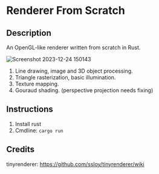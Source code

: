 # Renderer From Scratch

## Description
An OpenGL-like renderer written from scratch in Rust.

![Screenshot 2023-12-24 150143](https://github.com/ltJustWorks/renderer_from_scratch/assets/43526682/4ddcbcb3-7748-4322-a2f8-068c951bb6f6)
1) Line drawing, image and 3D object processing.
2) Triangle rasterization, basic illumination.
3) Texture mapping.
4) Gouraud shading. (perspective projection needs fixing)

## Instructions
1. Install rust
2. Cmdline: `cargo run`

## Credits
tinyrenderer: https://github.com/ssloy/tinyrenderer/wiki

